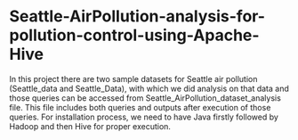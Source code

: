 # Seattle-AirPollution-analysis-for-pollution-control-using-Apache-Hive

In this project there are two sample datasets for Seattle air pollution (Seattle_data and Seattle_Data), with which we did analysis on that data and those queries can be accessed from Seattle_AirPollution_dataset_analysis file. This file includes both queries and outputs after execution of those queries. For installation process, we need to have Java firstly followed by Hadoop and then Hive for proper execution.
